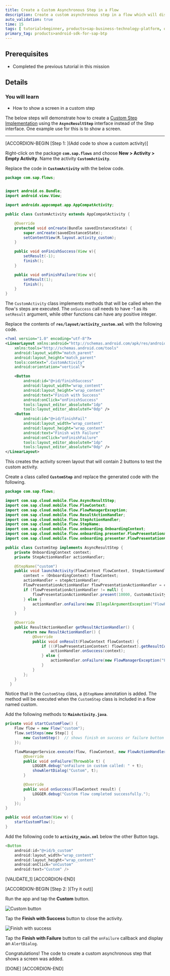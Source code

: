 ```yaml
---
title: Create a Custom Asynchronous Step in a Flow
description: Create a custom asynchronous step in a flow which will display an Android activity.
auto_validation: true
time: 15
tags: [ tutorial>beginner, products>sap-business-technology-platform, operating-system>android, topic>mobile]
primary_tag: products>android-sdk-for-sap-btp
---
```


## Prerequisites

- Completed the previous tutorial in this mission

## Details

### You will learn

- How to show a screen in a custom step

The below steps will demonstrate how to create a [Custom Step Implementation](https://help.sap.com/doc/c2d571df73104f72b9f1b73e06c5609a/Latest/en-US/docs/flows/Overview.html#custom-step-implementation) using the **`AsyncResultStep`** interface instead of the Step interface.  One example use for this is to show a screen.

---

[ACCORDION-BEGIN [Step 1: ](Add code to show a custom activity)]

Right-click on the package **`com.sap.flows`** and choose **New > Activity > Empty Activity**.  Name the activity **`CustomActivity`**.

Replace the code in **`CustomActivity`** with the below code.

```Java
package com.sap.flows;


import android.os.Bundle;
import android.view.View;

import androidx.appcompat.app.AppCompatActivity;

public class CustomActivity extends AppCompatActivity {

    @Override
    protected void onCreate(Bundle savedInstanceState) {
        super.onCreate(savedInstanceState);
        setContentView(R.layout.activity_custom);
    }

    public void onFinishSuccess(View v){
        setResult(-1);
        finish();
    }

    public void onFinishFailure(View v){
        setResult(1);
        finish();
    }
}
```

The `CustomActivity` class implements methods that will be called when the flow's steps are executed. The `onSuccess` call needs to have -1 as its `setResult` argument, while other functions can have any positive integer.

Replace the contents of **`res/layout/activity_custom.xml`** with the following code.

```XML
<?xml version="1.0" encoding="utf-8"?>
<LinearLayout xmlns:android="http://schemas.android.com/apk/res/android"
    xmlns:tools="http://schemas.android.com/tools"
    android:layout_width="match_parent"
    android:layout_height="match_parent"
    tools:context=".CustomActivity"
    android:orientation="vertical">

    <Button
        android:id="@+id/finishSuccess"
        android:layout_width="wrap_content"
        android:layout_height="wrap_content"
        android:text="Finish with Success"
        android:onClick="onFinishSuccess"
        tools:layout_editor_absoluteX="1dp"
        tools:layout_editor_absoluteY="0dp" />
    <Button
        android:id="@+id/finishFail"
        android:layout_width="wrap_content"
        android:layout_height="wrap_content"
        android:text="Finish with Failure"
        android:onClick="onFinishFailure"
        tools:layout_editor_absoluteX="1dp"
        tools:layout_editor_absoluteY="0dp" />
</LinearLayout>
```

This creates the activity screen layout that will contain 2 buttons to test the custom activity.

Create a class called **`CustomStep`** and replace the generated code with the following.

```Java
package com.sap.flows;

import com.sap.cloud.mobile.flow.AsyncResultStep;
import com.sap.cloud.mobile.flow.FlowContext;
import com.sap.cloud.mobile.flow.FlowManagerException;
import com.sap.cloud.mobile.flow.ResultActionHandler;
import com.sap.cloud.mobile.flow.StepActionHandler;
import com.sap.cloud.mobile.flow.StepName;
import com.sap.cloud.mobile.flow.onboarding.OnboardingContext;
import com.sap.cloud.mobile.flow.onboarding.presenter.FlowPresentationActionHandler;
import com.sap.cloud.mobile.flow.onboarding.presenter.FlowPresentationContext;

public class CustomStep implements AsyncResultStep {
    private OnboardingContext context;
    private StepActionHandler actionHandler;

    @StepName("custom")
    public void launchActivity(FlowContext flowContext, StepActionHandler stepActionHandler){
        context = (OnboardingContext) flowContext;
        actionHandler = stepActionHandler;
        FlowPresentationActionHandler flowPresentationActionHandler = context.getFlowPresenationActionHandler();
        if (flowPresentationActionHandler != null) {
            flowPresentationActionHandler.present(10000, CustomActivity.class.getName());
        } else {
            actionHandler.onFailure(new IllegalArgumentException("FlowPresentationActionHandler Expected"));
        }
    }

    @Override
    public ResultActionHandler getResultActionHandler() {
        return new ResultActionHandler() {
            @Override
            public void onResult(FlowContext flowContext) {
                if (((FlowPresentationContext) flowContext).getResultCode() == -1) {
                    actionHandler.onSuccess(context);
                } else {
                    actionHandler.onFailure(new FlowManagerException("Failed",flowContext));
                }
            }
        };
    }
  }
```

Notice that in the `CustomStep` class, a `@StepName` annotation is added.  The method will be executed when the `CustomStep` class is included in a flow named custom.

Add the following methods to **`MainActivity.java`**.

```Java
private void startCustomFlow() {
    Flow flow = new Flow("custom");
    flow.setSteps(new Step[] {
        new CustomStep()  // shows finish on success or failure button screen
    });

    flowManagerService.execute(flow, flowContext, new FlowActionHandler() {
        @Override
        public void onFailure(Throwable t) {
            LOGGER.debug("onFailure in custom called: " + t);
            showAlertDialog("Custom", t);
        }

        @Override
        public void onSuccess(FlowContext result) {
            LOGGER.debug("Custom flow completed successfully.");
        }
    });
}

public void onCustom(View v) {
    startCustomFlow();
}
```

Add the following code to **`activity_main.xml`** below the other Button tags.

```Java
<Button
    android:id="@+id/b_custom"
    android:layout_width="wrap_content"
    android:layout_height="wrap_content"
    android:onClick="onCustom"
    android:text="Custom" />
```

[VALIDATE_1]
[ACCORDION-END]

[ACCORDION-BEGIN [Step 2: ](Try it out)]

Run the app and tap the **Custom** button.

![Custom button](custom-button.png)

Tap the **Finish with Success** button to close the activity.

![Finish with success](custom-activity.png)

Tap the **Finish with Failure** button to call the `onFailure` callback and display an `AlertDialog`.

Congratulations!  The code to create a custom asynchronous step that shows a screen was added.

[DONE]
[ACCORDION-END]
